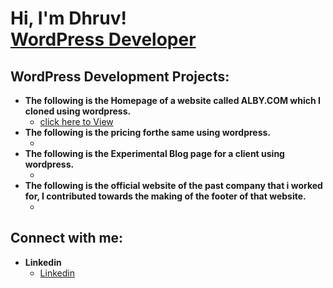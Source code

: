 <h1>Hi, I'm Dhruv! <br/><a href="https://github.com/DhruvGedia">WordPress Developer</a>

<h2>WordPress Development Projects:</h2>

- <b>The following is the Homepage of a website called ALBY.COM which I cloned using wordpress. </b>
  - [click here to View ](https://dhruv.mediarcrm.com/)
- <b>The following is the pricing forthe same using wordpress.</b>
  - [](https://dhruv.mediarcrm.com/pricing-new/)
- <b>The following is the Experimental Blog page for a client using wordpress.</b>
  - [](https://dhruv.mediarcrm.com/blog/)
- <b>The following is the official website of the past company that i worked for, I contributed towards the making of the footer of that website. </b>
  - [](https://recruitcrm.io/)


<h2>Connect with me:</h2>

- <b>Linkedin</b>
  - [Linkedin](https://www.linkedin.com/in/dhruv-gedia-a44465247?utm_source=share&utm_campaign=share_via&utm_content=profile&utm_medium=android_app)


<!--
**joshmadakor1/joshmadakor1** is a ✨ _special_ ✨ repository because its `README.md` (this file) appears on your GitHub profile.

Here are some ideas to get you started:

- 🔭 I’m currently working on ...
- 🌱 I’m currently learning ...
- 👯 I’m looking to collaborate on ...
- 🤔 I’m looking for help with ...
- 💬 Ask me about ...
- 📫 How to reach me: ...
- 😄 Pronouns: ...
- ⚡ Fun fact: ...
-->
